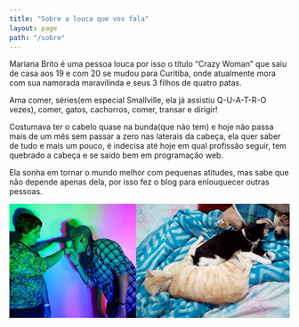 ```yaml
---
title: "Sobre a louca que vos fala"
layout: page
path: "/sobre"
---
```


Mariana Brito é uma pessoa louca por isso o título “Crazy Woman” que saiu de casa aos 19 e com 20 se mudou para Curitiba, onde atualmente mora com sua namorada maravilinda e seus 3 filhos de quatro patas. 

Ama comer, séries(em especial Smallville, ela já assistiu Q-U-A-T-R-O vezes), comer, gatos, cachorros, comer, transar e dirigir!

Costumava ter o cabelo quase na bunda(que não tem) e hoje não passa mais de um mês sem passar a zero nas laterais da cabeça, ela quer saber de tudo e mais um pouco, é indecisa até hoje em qual profissão seguir, tem quebrado a cabeça e se saído bem em programação web.

Ela sonha em tornar o mundo melhor com pequenas atitudes, mas sabe que não depende apenas dela, por isso fez o blog para enlouquecer outras pessoas.

![Família Feliz](https://raw.githubusercontent.com/BritoMari/crazywoman/master/src/pages/pages/2017-10-08---sobre/1.jpg)

